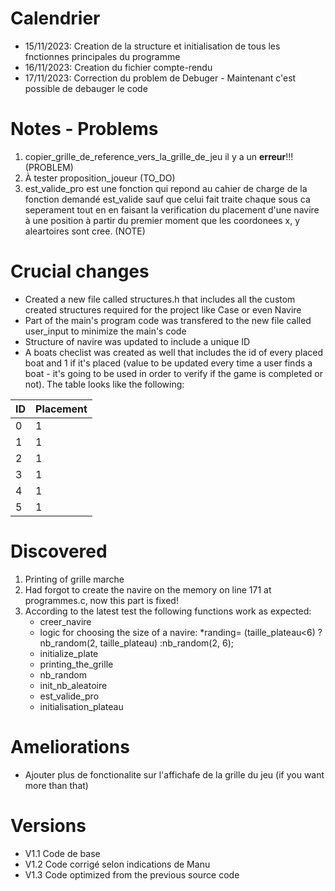 # Calendrier

* 15/11/2023: Creation de la structure et initialisation de tous les fnctionnes principales du programme
* 16/11/2023: Creation du fichier compte-rendu
* 17/11/2023: Correction du problem de Debuger - Maintenant c'est possible de debauger le code

# Notes - Problems

1. copier_grille_de_reference_vers_la_grille_de_jeu il y a un **erreur**!!! (PROBLEM)
2. À tester proposition_joueur (TO_DO)
3. est_valide_pro est une fonction qui repond au cahier de charge de la fonction demandé est_valide sauf que celui fait traite chaque sous ca seperament tout en en faisant la verification du placement d'une navire à une position à partir du premier moment que les coordonees x, y aleartoires sont cree. (NOTE)

# Crucial changes

* Created a new file called structures.h that includes all the custom created structures required for the project like Case or even Navire
* Part of the main's program code was transfered to the new file called user_input to minimize the main's code
* Structure of navire was updated to include a unique ID
* A boats checlist was created as well that includes the id of every placed boat and 1 if it's placed (value to be updated every time a user finds a boat - it's going to be used in order to verify if the game is completed or not). The table looks like the following:

| ID | Placement |
| -- | --------- |
| 0  | 1         |
| 1  | 1         |
| 2  | 1         |
| 3  | 1         |
| 4  | 1         |
| 5  | 1         |

# Discovered

1. Printing of grille marche
2. Had forgot to create the navire on the memory on line 171 at programmes.c, now this part is fixed!
3. According to the latest test the following functions work as expected:
   * creer_navire
   * logic for choosing the size of a navire: *randing= (taille_plateau<6) ?nb_random(2, taille_plateau) :nb_random(2, 6);
   * initialize_plate
   * printing_the_grille
   * nb_random
   * init_nb_aleatoire
   * est_valide_pro
   * initialisation_plateau

# Ameliorations

* Ajouter plus de fonctionalite sur l'affichafe de la grille du jeu (if you want more than that)

# Versions

* V1.1 Code de base
* V1.2 Code corrigé selon indications de Manu
* V1.3 Code optimized from the previous source code
